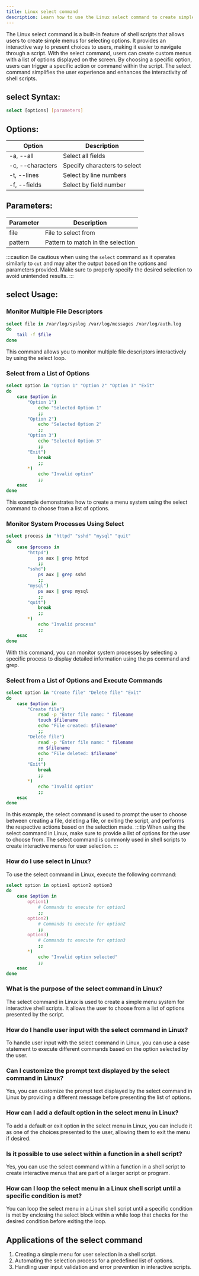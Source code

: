 ```yaml
---
title: Linux select command
description: Learn how to use the Linux select command to create simple menus in shell scripts.
---
```


The Linux select command is a built-in feature of shell scripts that allows users to create simple menus for selecting options. It provides an interactive way to present choices to users, making it easier to navigate through a script. With the select command, users can create custom menus with a list of options displayed on the screen. By choosing a specific option, users can trigger a specific action or command within the script. The select command simplifies the user experience and enhances the interactivity of shell scripts.
## select Syntax:
```bash
select [options] [parameters]
```
## Options:
| Option            | Description                            |
|-------------------|----------------------------------------|
| -a, --all         | Select all fields                      |
| -c, --characters  | Specify characters to select            |
| -t, --lines       | Select by line numbers                  |
| -f, --fields      | Select by field number                 |

## Parameters:
| Parameter | Description                       |
|-----------|-----------------------------------|
| file      | File to select from                |
| pattern   | Pattern to match in the selection  |

:::caution
Be cautious when using the `select` command as it operates similarly to `cut` and may alter the output based on the options and parameters provided. Make sure to properly specify the desired selection to avoid unintended results.
:::
## select Usage:
### Monitor Multiple File Descriptors
```bash
select file in /var/log/syslog /var/log/messages /var/log/auth.log
do
    tail -f $file
done
```
This command allows you to monitor multiple file descriptors interactively by using the select loop.

### Select from a List of Options
```bash
select option in "Option 1" "Option 2" "Option 3" "Exit"
do
    case $option in
        "Option 1")
            echo "Selected Option 1"
            ;;
        "Option 2")
            echo "Selected Option 2"
            ;;
        "Option 3")
            echo "Selected Option 3"
            ;;
        "Exit")
            break
            ;;
        *)
            echo "Invalid option"
            ;;
    esac
done
```
This example demonstrates how to create a menu system using the select command to choose from a list of options.

### Monitor System Processes Using Select
```bash
select process in "httpd" "sshd" "mysql" "quit"
do
    case $process in
        "httpd")
            ps aux | grep httpd
            ;;
        "sshd")
            ps aux | grep sshd
            ;;
        "mysql")
            ps aux | grep mysql
            ;;
        "quit")
            break
            ;;
        *)
            echo "Invalid process"
            ;;
    esac
done
```
With this command, you can monitor system processes by selecting a specific process to display detailed information using the ps command and grep.

### Select from a List of Options and Execute Commands
```bash
select option in "Create file" "Delete file" "Exit"
do
    case $option in
        "Create file")
            read -p "Enter file name: " filename
            touch $filename
            echo "File created: $filename"
            ;;
        "Delete file")
            read -p "Enter file name: " filename
            rm $filename
            echo "File deleted: $filename"
            ;;
        "Exit")
            break
            ;;
        *)
            echo "Invalid option"
            ;;
    esac
done
```
In this example, the select command is used to prompt the user to choose between creating a file, deleting a file, or exiting the script, and performs the respective actions based on the selection made.
:::tip
When using the select command in Linux, make sure to provide a list of options for the user to choose from. The select command is commonly used in shell scripts to create interactive menus for user selection.
:::

### How do I use select in Linux?
To use the select command in Linux, execute the following command:
```bash
select option in option1 option2 option3
do
    case $option in
        option1)
            # Commands to execute for option1
            ;;
        option2)
            # Commands to execute for option2
            ;;
        option3)
            # Commands to execute for option3
            ;;
        *)
            echo "Invalid option selected"
            ;;
    esac
done
```

### What is the purpose of the select command in Linux?
The select command in Linux is used to create a simple menu system for interactive shell scripts. It allows the user to choose from a list of options presented by the script.

### How do I handle user input with the select command in Linux?
To handle user input with the select command in Linux, you can use a case statement to execute different commands based on the option selected by the user.

### Can I customize the prompt text displayed by the select command in Linux?
Yes, you can customize the prompt text displayed by the select command in Linux by providing a different message before presenting the list of options. 

### How can I add a default option in the select menu in Linux?
To add a default or exit option in the select menu in Linux, you can include it as one of the choices presented to the user, allowing them to exit the menu if desired.

### Is it possible to use select within a function in a shell script?
Yes, you can use the select command within a function in a shell script to create interactive menus that are part of a larger script or program.

### How can I loop the select menu in a Linux shell script until a specific condition is met?
You can loop the select menu in a Linux shell script until a specific condition is met by enclosing the select block within a while loop that checks for the desired condition before exiting the loop.


## Applications of the select command

1. Creating a simple menu for user selection in a shell script.
2. Automating the selection process for a predefined list of options.
3. Handling user input validation and error prevention in interactive scripts.